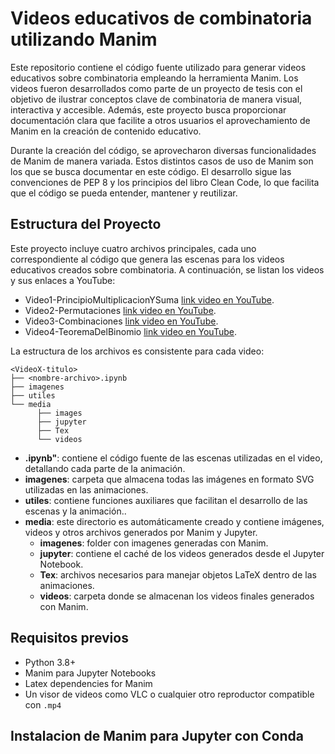 # Videos educativos de combinatoria utilizando Manim

Este repositorio contiene el código fuente utilizado para generar videos educativos sobre combinatoria empleando la herramienta Manim. Los videos fueron desarrollados como parte de un proyecto de tesis con el objetivo de ilustrar conceptos clave de combinatoria de manera visual, interactiva y accesible. Además, este proyecto busca proporcionar documentación clara que facilite a otros usuarios el aprovechamiento de Manim en la creación de contenido educativo.

Durante la creación del código, se aprovecharon diversas funcionalidades de Manim de manera variada. Estos distintos casos de uso de Manim son los que se busca documentar en este código.  El desarrollo sigue las convenciones de PEP 8 y los principios del libro Clean Code, lo que facilita que el código se pueda entender, mantener y reutilizar.

## Estructura del Proyecto

Este proyecto incluye cuatro archivos principales, cada uno correspondiente al código que genera las escenas para los videos educativos creados sobre combinatoria. A continuación, se listan los videos y sus enlaces a YouTube:
* Video1-PrincipioMultiplicacionYSuma [link video en YouTube](https://youtu.be/ePPxuT6K6Cg?si=6eOuTOtu87mKtMPv).
* Video2-Permutaciones [link video en YouTube](https://youtu.be/oKf17k7p4GM?si=P4w1DrE1km2NYksn).
* Video3-Combinaciones [link video en YouTube](https://youtu.be/DA367kQNuNk?si=XzI9QgGHI2b4ZcNS).
* Video4-TeoremaDelBinomio [link video en YouTube](https://youtu.be/7FfBGBBckDk?si=H_vxqvjx3WhKTDtO).

La estructura de los archivos es consistente para cada video:
```
<VideoX-titulo>
├── <nombre-archivo>.ipynb
├── imagenes
├── utiles
└── media
      ├── images
      ├── jupyter
      ├── Tex
      └── videos
```
* **<nombre-archivo>.ipynb"**: contiene el código fuente de las escenas utilizadas en el video, detallando cada parte de la animación.
* **imagenes**: carpeta que almacena todas las imágenes en formato SVG utilizadas en las animaciones.
* **utiles**: contiene funciones auxiliares que facilitan el desarrollo de las escenas y la animación..
* **media**: este directorio es automáticamente creado y contiene imágenes, videos y otros archivos generados por Manim y Jupyter.
  * **imagenes**: folder con imagenes generadas con Manim.
  * **jupyter**: contiene el caché de los videos generados desde el Jupyter Notebook.
  * **Tex**: archivos necesarios para manejar objetos LaTeX dentro de las animaciones.
  * **videos**: carpeta donde se almacenan los videos finales generados con Manim.

## Requisitos previos
* Python 3.8+
* Manim para Jupyter Notebooks
* Latex dependencies for Manim
* Un visor de videos como VLC o cualquier otro reproductor compatible con ```.mp4```
  
## Instalacion de Manim para Jupyter con Conda
